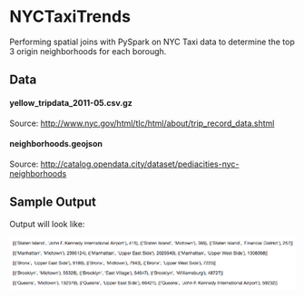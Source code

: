 # NYCTaxiTrends
Performing spatial joins with PySpark on NYC Taxi data to determine the top 3 origin neighborhoods for each borough.


## Data
#### yellow_tripdata_2011-05.csv.gz
Source: http://www.nyc.gov/html/tlc/html/about/trip_record_data.shtml

#### neighborhoods.geojson
Source: http://catalog.opendata.city/dataset/pediacities-nyc-neighborhoods

## Sample Output

Output will look like:

![alt](https://github.com/zem232/NYCTaxiTrends/blob/master/Sample_Output.png)